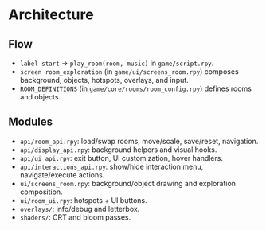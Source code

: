 # Architecture

## Flow
- `label start` → `play_room(room, music)` in `game/script.rpy`.
- `screen room_exploration` (in `game/ui/screens_room.rpy`) composes background, objects, hotspots, overlays, and input.
- `ROOM_DEFINITIONS` (in `game/core/rooms/room_config.rpy`) defines rooms and objects.

## Modules
- `api/room_api.rpy`: load/swap rooms, move/scale, save/reset, navigation.
- `api/display_api.rpy`: background helpers and visual hooks.
- `api/ui_api.rpy`: exit button, UI customization, hover handlers.
- `api/interactions_api.rpy`: show/hide interaction menu, navigate/execute actions.
- `ui/screens_room.rpy`: background/object drawing and exploration composition.
- `ui/room_ui.rpy`: hotspots + UI buttons.
- `overlays/`: info/debug and letterbox.
- `shaders/`: CRT and bloom passes.
